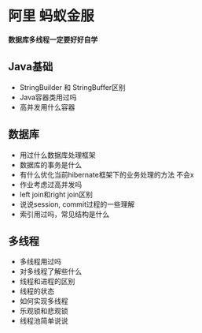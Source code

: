 # 阿里 蚂蚁金服

**数据库多线程一定要好好自学**



## Java基础

- StringBuilder 和 StringBuffer区别
- Java容器类用过吗
- 高并发用什么容器



## 数据库

- 用过什么数据库处理框架
- 数据库的事务是什么
- 有什么优化当前hibernate框架下的业务处理的方法  不会x
- 作业考虑过高并发吗
- left join和right join区别
- 说说session, commit过程的一些理解
- 索引用过吗，常见结构是什么



## 多线程

- 多线程用过吗
- 对多线程了解些什么
- 线程和进程的区别
- 线程的状态
- 如何实现多线程
- 乐观锁和悲观锁
- 线程池简单说说